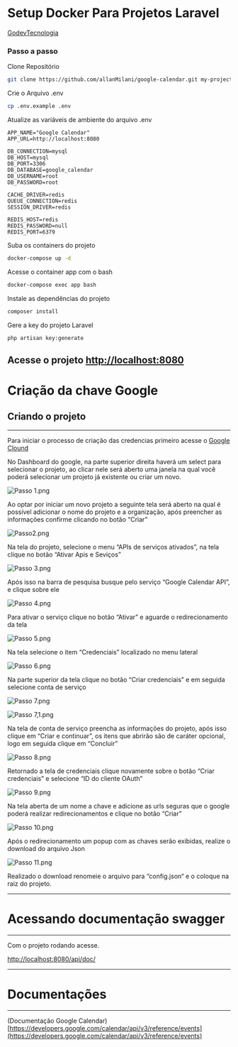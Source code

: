 
# Setup Docker Para Projetos Laravel
[GodevTecnologia](https://godevtecnologia.com.br)

### Passo a passo
Clone Repositório
```sh
git clone https://github.com/allanMilani/google-calendar.git my-project
```

Crie o Arquivo .env
```sh
cp .env.example .env
```


Atualize as variáveis de ambiente do arquivo .env
```dosini
APP_NAME="Google Calendar"
APP_URL=http://localhost:8080

DB_CONNECTION=mysql
DB_HOST=mysql
DB_PORT=3306
DB_DATABASE=google_calendar
DB_USERNAME=root
DB_PASSWORD=root

CACHE_DRIVER=redis
QUEUE_CONNECTION=redis
SESSION_DRIVER=redis

REDIS_HOST=redis
REDIS_PASSWORD=null
REDIS_PORT=6379
```


Suba os containers do projeto
```sh
docker-compose up -d
```


Acesse o container app com o bash
```sh
docker-compose exec app bash
```


Instale as dependências do projeto
```sh
composer install
```


Gere a key do projeto Laravel
```sh
php artisan key:generate
```


Acesse o projeto
[http://localhost:8080](http://localhost:8080)
---

# Criação da chave Google

## Criando o projeto

---

Para iniciar o processo de criação das credencias primeiro acesse o [Google Clound](https://console.developers.google.com/)

No Dashboard do google, na parte superior direita haverá um select para selecionar o projeto, ao clicar nele será aberto uma janela na qual você poderá selecionar um projeto já existente ou criar um novo.

![Passo 1.png](Criac%CC%A7a%CC%83o%20da%20chave%20Google%20180e7f6cd18c42b18870fd88a2f13872/Passo_1.png)

Ao optar por iniciar um novo projeto a seguinte tela será aberto na qual é possível adicionar o nome do projeto e a organização, após preencher as informações confirme clicando no botão “Criar”

![Passo2.png](Criac%CC%A7a%CC%83o%20da%20chave%20Google%20180e7f6cd18c42b18870fd88a2f13872/Passo2.png)

Na tela do projeto, selecione o menu “APIs de serviços ativados”, na tela clique no botão “Ativar Apis e Seviços”

![Passo 3.png](Criac%CC%A7a%CC%83o%20da%20chave%20Google%20180e7f6cd18c42b18870fd88a2f13872/Passo_3.png)

Após isso na barra de pesquisa busque pelo serviço “Google Calendar API”, e clique sobre ele

![Passo 4.png](Criac%CC%A7a%CC%83o%20da%20chave%20Google%20180e7f6cd18c42b18870fd88a2f13872/Passo_4.png)

Para ativar o serviço clique no botão “Ativar” e aguarde o redirecionamento da tela

![Passo 5.png](Criac%CC%A7a%CC%83o%20da%20chave%20Google%20180e7f6cd18c42b18870fd88a2f13872/Passo_5.png)

Na tela selecione o item “Credenciais” localizado no menu lateral

![Passo 6.png](Criac%CC%A7a%CC%83o%20da%20chave%20Google%20180e7f6cd18c42b18870fd88a2f13872/Passo_6.png)

Na parte superior da tela clique no botão “Criar credenciais” e em seguida selecione conta de serviço

![Passo 7.png](Criac%CC%A7a%CC%83o%20da%20chave%20Google%20180e7f6cd18c42b18870fd88a2f13872/Passo_7.png)

![Passo 7,1.png](Criac%CC%A7a%CC%83o%20da%20chave%20Google%20180e7f6cd18c42b18870fd88a2f13872/Passo_71.png)

Na tela de conta de serviço preencha as informações do projeto, após isso clique em “Criar e continuar”, os itens que abrirão são de caráter opcional, logo em seguida clique em “Concluir” 

![Passo 8.png](Criac%CC%A7a%CC%83o%20da%20chave%20Google%20180e7f6cd18c42b18870fd88a2f13872/Passo_8.png)

Retornado a tela de credenciais clique novamente sobre o botão “Criar credenciais” e selecione “ID do cliente OAuth”

![Passo 9.png](Criac%CC%A7a%CC%83o%20da%20chave%20Google%20180e7f6cd18c42b18870fd88a2f13872/Passo_9.png)

Na tela aberta de um nome a chave e adicione as urls seguras que o google poderá realizar redirecionamentos e clique no botão “Criar”

![Passo 10.png](Criac%CC%A7a%CC%83o%20da%20chave%20Google%20180e7f6cd18c42b18870fd88a2f13872/Passo_10.png)

Após o redirecionamento um popup com as chaves serão exibidas, realize o download do arquivo Json

![Passo 11.png](Criac%CC%A7a%CC%83o%20da%20chave%20Google%20180e7f6cd18c42b18870fd88a2f13872/Passo_11.png)

Realizado o download renomeie o arquivo para “config.json“ e o coloque na raiz do projeto.

---
# Acessando documentação swagger

---

Com o projeto rodando acesse.

[http://localhost:8080/api/doc/](http://localhost:880/api/doc/)

---
# Documentações
---
(Documentação Google Calendar)
[https://developers.google.com/calendar/api/v3/reference/events](https://developers.google.com/calendar/api/v3/reference/events)

